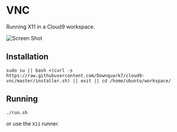 VNC
===

Running X11 in a Cloud9 workspace.

![Screen Shot](screenshot.png)

Installation
------------

    sudo su || bash <(curl -s https://raw.githubusercontent.com/Downquark7/cloud9-vnc/master/installer.sh) || exit || cd /home/ubuntu/workspace/

Running
-------

    ./run.sh
    
or use the `X11` runner.
